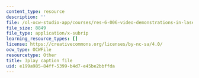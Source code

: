 ```yaml
---
content_type: resource
description: ''
file: /ol-ocw-studio-app/courses/res-6-006-video-demonstrations-in-lasers-and-optics-spring-2008/e199a98584ff5399b4d7e45be2bbffda_hJfqUAKMEdw.vtt
file_size: 8849
file_type: application/x-subrip
learning_resource_types: []
license: https://creativecommons.org/licenses/by-nc-sa/4.0/
ocw_type: OCWFile
resourcetype: Other
title: 3play caption file
uid: e199a985-84ff-5399-b4d7-e45be2bbffda
---
```

